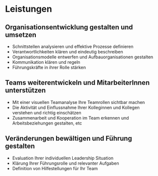 # Leistungen

## Organisationsentwicklung gestalten und umsetzen

- Schnittstellen analysieren und effektive Prozesse definieren
- Verantwortlichkeiten klären und eindeutig beschreiben
- Organisationsmodelle entwerfen und Aufbauorganisationen gestalten
- Kommunikation klären und regeln
- Führungskräfte in ihrer Rolle stärken

## Teams weiterentwickeln und MitarbeiterInnen unterstützen

- Mit einer visuellen Teamanalyse Ihre Teamrollen sichtbar machen
- Die Aktivität und Einflussnahme Ihrer Kolleginnen und Kollegen verstehen und richtig einschätzen
- Zusammenarbeit und Kooperation im Team erkennen und Arbeitsbeziehungen gestalten, etc

## Veränderungen bewältigen und Führung gestalten

- Evaluation Ihrer individuellen Leadership Situation
- Klärung Ihrer Führungsrolle und relevanter Aufgaben
- Definition von Hilfestellungen für Ihr Team